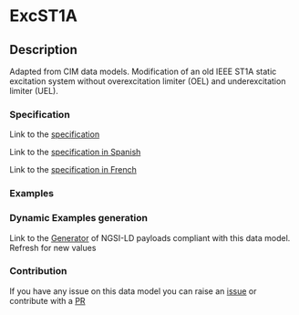 # ExcST1A

## Description 

Adapted from CIM data models. Modification of an old IEEE ST1A static excitation system without overexcitation limiter (OEL) and underexcitation limiter (UEL).
### Specification

Link to the [specification](https://smart-data-models.github.io/dataModel.EnergyCIM/ExcST1A/doc/spec.md)

Link to the [specification in Spanish](https://smart-data-models.github.io/dataModel.EnergyCIM/ExcST1A/doc/spec_ES.md)

Link to the [specification in French](https://smart-data-models.github.io/dataModel.EnergyCIM/ExcST1A/doc/spec_FR.md)
### Examples
### Dynamic Examples generation

Link to the [Generator](https://smartdatamodels.org/extra/ngsi-ld_generator_v0.91.php?schemaUrl=https://raw.githubusercontent.com/smart-data-models/dataModel.EnergyCIM/master/ExcST1A/schema.json&email=info@smartdatamodels.org) of NGSI-LD payloads compliant with this data model. Refresh for new values
### Contribution

 If you have any issue on this data model you can raise an [issue](https://github.com/smart-data-models/dataModel.EnergyCIM/issues)  or contribute with a [PR](https://github.com/smart-data-models/dataModel.EnergyCIM/pulls)